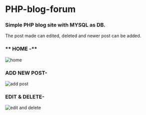 # PHP-blog-forum
### Simple PHP blog site with MYSQL as DB.

The post made can edited, deleted and newer post can be added.
### ** HOME -**
![home](https://user-images.githubusercontent.com/70141504/112587910-7b16f100-8e24-11eb-83e5-9dcfa0fcc14d.JPG)


### ADD NEW POST-
![add post](https://user-images.githubusercontent.com/70141504/112587982-a39eeb00-8e24-11eb-95f5-d863209b17b0.JPG)


### EDIT & DELETE-
![edit and delete](https://user-images.githubusercontent.com/70141504/112588042-c0d3b980-8e24-11eb-99f7-759c9b006a77.JPG)
